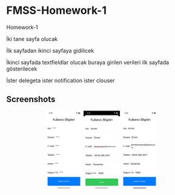 # FMSS-Homework-1
Homework-1

İki tane sayfa olucak

İlk sayfadan ikinci sayfaya gidilicek

İkinci sayfada textfieldlar olucak buraya girilen verileri ilk sayfada gösterilecek

İster delegeta ister notification ister clouser



## Screenshots

<p align='center'>
    <img src="images/page.png" width="19%" />
    <img src="images/page2.png" width="19%" />
    <img src="images/page3.png" width="19%" />

</p>

